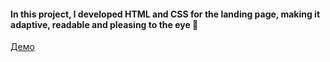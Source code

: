 #### In this project, I developed HTML and CSS for the landing page, making it adaptive, readable and pleasing to the eye 👀
   [Демо](https://vadimlyutsko.github.io/Alivio-Landing_Page/)
